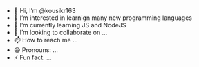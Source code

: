 - 👋 Hi, I’m @kousikr163
- 👀 I’m interested in learnign many new programming languages
- 🌱 I’m currently learning JS and NodeJS
- 💞️ I’m looking to collaborate on ...
- 📫 How to reach me ...
- 😄 Pronouns: ...
- ⚡ Fun fact: ...

<!---
kousikr163/kousikr163 is a ✨ special ✨ repository because its `README.md` (this file) appears on your GitHub profile.
You can click the Preview link to take a look at your changes.
--->
